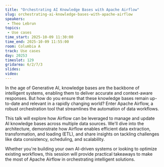 ```yaml
---
title: "Orchestrating AI Knowledge Bases with Apache Airflow"
slug: orchestrating-ai-knowledge-bases-with-apache-airflow
speakers:
 - Theo Lebrun
topics:
 - Use cases
time_start: 2025-10-09 11:30:00
time_end: 2025-10-09 11:55:00
room: Columbia A
track: Use cases
day: 20253
timeslot: 129
gridarea: 6/2/7/3
slides:
video:
---
```


In the age of Generative AI, knowledge bases are the backbone of intelligent systems, enabling them to deliver accurate and context-aware responses. But how do you ensure that these knowledge bases remain up-to-date and relevant in a rapidly changing world? Enter Apache Airflow, a robust orchestration tool that streamlines the automation of data workflows.

This talk will explore how Airflow can be leveraged to manage and update AI knowledge bases across multiple data sources. We'll dive into the architecture, demonstrate how Airflow enables efficient data extraction, transformation, and loading (ETL), and share insights on tackling challenges like data consistency, scheduling, and scalability.

Whether you're building your own AI-driven systems or looking to optimize existing workflows, this session will provide practical takeaways to make the most of Apache Airflow in orchestrating intelligent solutions.